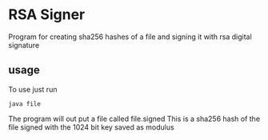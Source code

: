# RSA Signer
Program for creating sha256 hashes of a file and  signing it with rsa digital signature

## usage
To use just run

```
java file
```
The program will out put a file called file.signed
This is a sha256 hash of the file signed with the 1024 bit key saved as modulus
